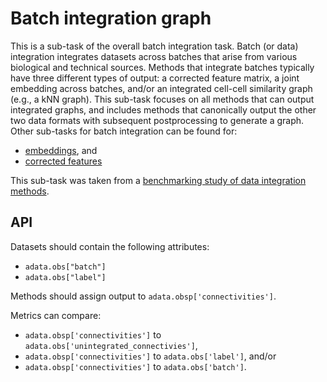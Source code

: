 <!--- TODO: add links --->

# Batch integration graph

This is a sub-task of the overall batch integration task. Batch (or data) integration integrates datasets across batches that arise from various biological and technical sources. Methods that integrate batches typically have three different types of output: a corrected feature matrix, a joint embedding across batches, and/or an integrated cell-cell similarity graph (e.g., a kNN graph). This sub-task focuses on all methods that can output integrated graphs, and includes methods that canonically output the other two data formats with subsequent postprocessing to generate a graph. Other sub-tasks for batch integration can be found for:

* [embeddings](), and
* [corrected features]()

This sub-task was taken from a [benchmarking study of data integration methods](https://www.biorxiv.org/content/10.1101/2020.05.22.111161v2).


## API

Datasets should contain the following attributes:

* `adata.obs["batch"]`
* `adata.obs["label"]`

Methods should assign output to `adata.obsp['connectivities']`.

Metrics can compare:
* `adata.obsp['connectivities']` to `adata.obs['unintegrated_connectivies']`,
* `adata.obsp['connectivities']` to `adata.obs['label']`, and/or
* `adata.obsp['connectivities']` to `adata.obs['batch']`.
